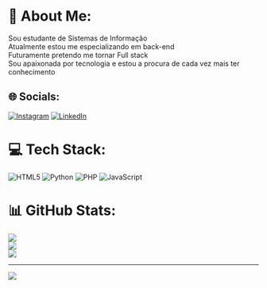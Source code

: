# 💫 About Me:
Sou estudante de Sistemas de Informação<br>Atualmente estou me especializando em back-end<br>Futuramente pretendo me tornar Full stack<br>Sou apaixonada por tecnologia e estou a procura de cada vez mais ter conhecimento<br>


## 🌐 Socials:
[![Instagram](https://img.shields.io/badge/Instagram-%23E4405F.svg?logo=Instagram&logoColor=white)](https://instagram.com/https://www.instagram.com/taizaauferil/) [![LinkedIn](https://img.shields.io/badge/LinkedIn-%230077B5.svg?logo=linkedin&logoColor=white)](https://www.linkedin.com/in/taiza-ribeiro-282679219/) 

# 💻 Tech Stack:
![HTML5](https://img.shields.io/badge/html5-%23E34F26.svg?style=for-the-badge&logo=html5&logoColor=white) ![Python](https://img.shields.io/badge/python-3670A0?style=for-the-badge&logo=python&logoColor=ffdd54) ![PHP](https://img.shields.io/badge/php-%23777BB4.svg?style=for-the-badge&logo=php&logoColor=white) ![JavaScript](https://img.shields.io/badge/javascript-%23323330.svg?style=for-the-badge&logo=javascript&logoColor=%23F7DF1E)
# 📊 GitHub Stats:
![](https://github-readme-stats.vercel.app/api?username=sweettai&theme=synthwave&hide_border=false&include_all_commits=false&count_private=false)<br/>
![](https://github-readme-streak-stats.herokuapp.com/?user=sweettai&theme=synthwave&hide_border=false)<br/>
![](https://github-readme-stats.vercel.app/api/top-langs/?username=sweettai&theme=synthwave&hide_border=false&include_all_commits=false&count_private=false&layout=compact)

---
[![](https://visitcount.itsvg.in/api?id=sweettai&icon=0&color=0)](https://visitcount.itsvg.in)

<!-- Proudly created with GPRM ( https://gprm.itsvg.in ) -->
